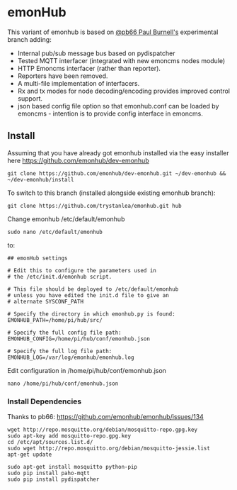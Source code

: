 emonHub
=======
This variant of emonhub is based on [@pb66 Paul Burnell's](https://github.com/pb66) experimental branch adding: 

- Internal pub/sub message bus based on pydispatcher
- Tested MQTT interfacer (integrated with new emoncms nodes module)
- HTTP Emoncms interfacer (rather than reporter). 
- Reporters have been removed. 
- A multi-file implementation of interfacers.
- Rx and tx modes for node decoding/encoding provides improved control support.
- json based config file option so that emonhub.conf can be loaded by emoncms - intention is to provide config interface in emoncms.




## Install

Assuming that you have already got emonhub installed via the easy installer here https://github.com/emonhub/dev-emonhub

    git clone https://github.com/emonhub/dev-emonhub.git ~/dev-emonhub && ~/dev-emonhub/install

To switch to this branch (installed alongside existing emonhub branch):

    git clone https://github.com/trystanlea/emonhub.git hub
    
Change emonhub /etc/default/emonhub

    sudo nano /etc/default/emonhub

to: 

    ## emonHub settings
    
    # Edit this to configure the parameters used in
    # the /etc/init.d/emonhub script.
    
    # This file should be deployed to /etc/default/emonhub
    # unless you have edited the init.d file to give an
    # alternate SYSCONF_PATH
    
    # Specify the directory in which emonhub.py is found:
    EMONHUB_PATH=/home/pi/hub/src/
    
    # Specify the full config file path:
    EMONHUB_CONFIG=/home/pi/hub/conf/emonhub.json
    
    # Specify the full log file path:
    EMONHUB_LOG=/var/log/emonhub/emonhub.log

Edit configuration in /home/pi/hub/conf/emonhub.json

    nano /home/pi/hub/conf/emonhub.json

### Install Dependencies

Thanks to pb66: https://github.com/emonhub/emonhub/issues/134

    wget http://repo.mosquitto.org/debian/mosquitto-repo.gpg.key
    sudo apt-key add mosquitto-repo.gpg.key
    cd /etc/apt/sources.list.d/
    sudo wget http://repo.mosquitto.org/debian/mosquitto-jessie.list
    apt-get update
    
    sudo apt-get install mosquitto python-pip
    sudo pip install paho-mqtt
    sudo pip install pydispatcher
